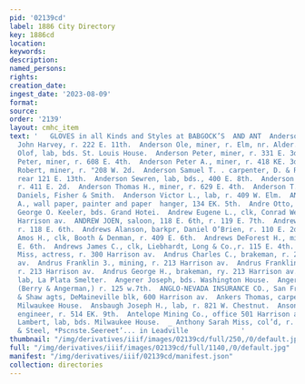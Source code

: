 ```yaml
---
pid: '02139cd'
label: 1886 City Directory
key: 1886cd
location: 
keywords: 
description: 
named_persons: 
rights: 
creation_date: 
ingest_date: '2023-08-09'
format: 
source: 
order: '2139'
layout: cmhc_item
text: '   GLOVES in all Kinds and Styles at BABGOCK’S  AND ANT  Anderson Matt, teamster,
  John Harvey, r. 222 E. 11th.  Anderson Ole, miner, r. Elm, nr. Alder.  Anderson
  Olof, lab, bds. St. Louis House.  Anderson Peter, miner, r. 331 E. 3d.  Anderson
  Peter, miner, r. 608 E. 4th.  Anderson Peter A., miner, r. 418 KE. 3d.  Anderson
  Robert, miner, r. "208 W. 2d.  Anderson Samuel T. . carpenter, D. & R. G. Ry., r.
  rear 121 E. 13th.  Anderson Sewren, lab, bds., 400 E. 8th.  Anderson Swan, miner,
  r. 411 E. 2d.  Anderson Thomas H., miner, r. 629 E. 4th.  Anderson T., cash boy,
  Daniels, Fisher & Smith.  Anderson Victor L., lab, r. 409 W. Elm.  ANDERSON WILLIAM
  A., wall paper, painter and paper  hanger, 134 EK. 5th.  Andre Otto, soliciter,
  George O. Keeler, bds. Grand Hotei.  Andrew Eugene L., clk, Conrad Weary, r. 6193
  Harrison av.  ANDREW JOEN, saloon, 118 E. 6th, r. 119 E. 7th.  Andrew Vhomas, driver,
  r. 118 E. 6th.  Andrews Alanson, barkpr, Daniel O’Brien, r. 110 E. 2d.  Andrews
  Amos H., clk, Booth & Denman, r. 409 E. 6th.  Andrews DeForest H., mining, r. 332
  E. 6th.  Andrews James C., clk, Liebhardt, Long & Co.,r. 115 E. 4th.  Andrews Stella
  Miss, actress, r. 300 Harrison av.  Andrus Charles C., brakeman, r. 213 Harrison
  av.  Andrus Franklin 3., mining, r. 213 Harrison av.  Andrus Franklin B. jr., mining,
  r. 213 Harrison av.  Andrus George H., brakeman, ry. 213 Harrison av.  Andrus James,
  lab, La Plata Smelter.  Angerer Joseph, bds. Washington House.  Angerman Henry,
  (Berry & Angerman,) r. 125 w.7th.  ANGLO-NEVADA INSURANCE CO., San Francisco, Stickley
  & Shaw agts, DeMaineville blk, 600 Harrison av.  Ankers Thomas, carpenter, bds.
  Milwaukee House.  Ansbaugh Joseph H., lab, r. 821 W. Chestnut.  Anson Andrew A.,
  engineer, r. 514 EK. 9th.  Antelope Mining Co., office 501 Harrison av, cor. 5th.  Anthony
  Lambert, lab, bds. Milwaukee House.  _ Anthony Sarah Miss, col’d, r. 146 W. Chestnut.  BUCK
  & Steel, *Pscnste.Seereet’... in Leadville             '
thumbnail: "/img/derivatives/iiif/images/02139cd/full/250,/0/default.jpg"
full: "/img/derivatives/iiif/images/02139cd/full/1140,/0/default.jpg"
manifest: "/img/derivatives/iiif/02139cd/manifest.json"
collection: directories
---
```

